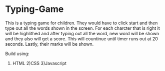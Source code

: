 # Typing-Game
<p>This is a typing game for children. They would have to click start and then type out all the words shown in the screen. For each charcter that is right it will be highlithed and after typing out all the word, new word will be shown and they also will get a score. This will countinue until timer runs out at 20 seconds. Lastly, their marks will be shown.

Build using:
1) HTML
2)CSS
3)Javascript</p>
